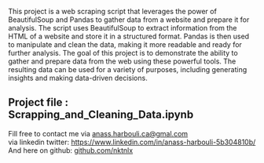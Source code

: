 This project is a web scraping script that leverages the power of BeautifulSoup and Pandas to gather data from a website and prepare it for analysis. 
The script uses BeautifulSoup to extract information from the HTML of a website and store it in a structured format. 
Pandas is then used to manipulate and clean the data, making it more readable and ready for further analysis. 
The goal of this project is to demonstrate the ability to gather and prepare data from the web using these powerful tools. 
The resulting data can be used for a variety of purposes, including generating insights and making data-driven decisions.

Project file : Scrapping_and_Cleaning_Data.ipynb
--------------------------------------------
Fill free to contact me via anass.harbouli.ca@gmal.com  
via linkedin twitter: https://www.linkedin.com/in/anass-harbouli-5b304810b/   
And here on github: [github.com/nktnlx ](https://github.com/HarbouliCA)
